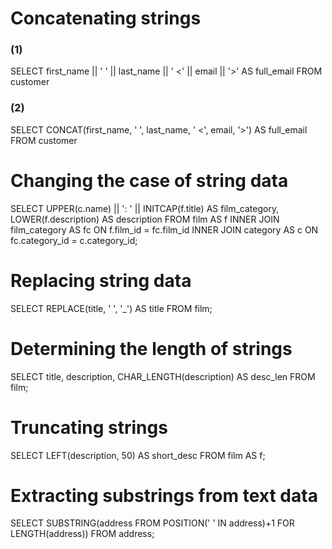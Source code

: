 # Concatenating strings
### (1)
SELECT first_name || ' ' || last_name  || ' <' || email || '>' AS full_email FROM customer

### (2)
SELECT CONCAT(first_name, ' ', last_name,  ' <', email, '>') AS full_email FROM customer

# Changing the case of string data
SELECT 
  UPPER(c.name) 
  || ': ' || INITCAP(f.title) AS film_category, 
  LOWER(f.description) AS description
FROM 
  film AS f 
  INNER JOIN film_category AS fc 
  	ON f.film_id = fc.film_id 
  INNER JOIN category AS c 
  	ON fc.category_id = c.category_id;

# Replacing string data
SELECT 
  REPLACE(title, ' ', '_') AS title
FROM film; 

# Determining the length of strings
SELECT 
  title,
  description,
  CHAR_LENGTH(description) AS desc_len
FROM film;

# Truncating strings
SELECT 
  LEFT(description, 50) AS short_desc
FROM 
  film AS f; 

# Extracting substrings from text data
SELECT 
  SUBSTRING(address FROM POSITION(' ' IN address)+1 FOR LENGTH(address))
FROM 
  address;

# 